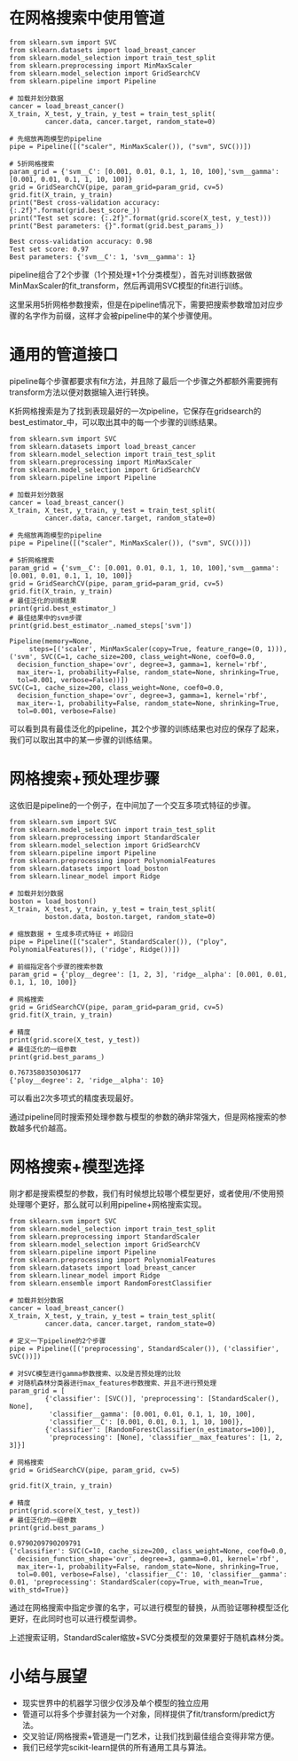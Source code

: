 # 在网格搜索中使用管道

```
from sklearn.svm import SVC
from sklearn.datasets import load_breast_cancer
from sklearn.model_selection import train_test_split
from sklearn.preprocessing import MinMaxScaler
from sklearn.model_selection import GridSearchCV
from sklearn.pipeline import Pipeline

# 加载并划分数据
cancer = load_breast_cancer()
X_train, X_test, y_train, y_test = train_test_split(
         cancer.data, cancer.target, random_state=0)

# 先缩放再跑模型的pipeline
pipe = Pipeline([("scaler", MinMaxScaler()), ("svm", SVC())])

# 5折网格搜索
param_grid = {'svm__C': [0.001, 0.01, 0.1, 1, 10, 100],'svm__gamma': [0.001, 0.01, 0.1, 1, 10, 100]}
grid = GridSearchCV(pipe, param_grid=param_grid, cv=5)
grid.fit(X_train, y_train)
print("Best cross-validation accuracy: {:.2f}".format(grid.best_score_))
print("Test set score: {:.2f}".format(grid.score(X_test, y_test)))
print("Best parameters: {}".format(grid.best_params_))
```

```
Best cross-validation accuracy: 0.98
Test set score: 0.97
Best parameters: {'svm__C': 1, 'svm__gamma': 1}
```

pipeline组合了2个步骤（1个预处理+1个分类模型），首先对训练数据做MinMaxScaler的fit_transform，然后再调用SVC模型的fit进行训练。

这里采用5折网格参数搜索，但是在pipeline情况下，需要把搜索参数增加对应步骤的名字作为前缀，这样才会被pipeline中的某个步骤使用。

# 通用的管道接口

pipeline每个步骤都要求有fit方法，并且除了最后一个步骤之外都额外需要拥有transform方法以便对数据输入进行转换。

K折网格搜索是为了找到表现最好的一次pipeline，它保存在gridsearch的best_estimator_中，可以取出其中的每一个步骤的训练结果。

```
from sklearn.svm import SVC
from sklearn.datasets import load_breast_cancer
from sklearn.model_selection import train_test_split
from sklearn.preprocessing import MinMaxScaler
from sklearn.model_selection import GridSearchCV
from sklearn.pipeline import Pipeline

# 加载并划分数据
cancer = load_breast_cancer()
X_train, X_test, y_train, y_test = train_test_split(
         cancer.data, cancer.target, random_state=0)

# 先缩放再跑模型的pipeline
pipe = Pipeline([("scaler", MinMaxScaler()), ("svm", SVC())])

# 5折网格搜索
param_grid = {'svm__C': [0.001, 0.01, 0.1, 1, 10, 100],'svm__gamma': [0.001, 0.01, 0.1, 1, 10, 100]}
grid = GridSearchCV(pipe, param_grid=param_grid, cv=5)
grid.fit(X_train, y_train)
# 最佳泛化的训练结果
print(grid.best_estimator_)
# 最佳结果中的svm步骤
print(grid.best_estimator_.named_steps['svm'])

```

```
Pipeline(memory=None,
     steps=[('scaler', MinMaxScaler(copy=True, feature_range=(0, 1))), ('svm', SVC(C=1, cache_size=200, class_weight=None, coef0=0.0,
  decision_function_shape='ovr', degree=3, gamma=1, kernel='rbf',
  max_iter=-1, probability=False, random_state=None, shrinking=True,
  tol=0.001, verbose=False))])
SVC(C=1, cache_size=200, class_weight=None, coef0=0.0,
  decision_function_shape='ovr', degree=3, gamma=1, kernel='rbf',
  max_iter=-1, probability=False, random_state=None, shrinking=True,
  tol=0.001, verbose=False)
```

可以看到具有最佳泛化的pipeline，其2个步骤的训练结果也对应的保存了起来，我们可以取出其中的某一步骤的训练结果。

# 网格搜索+预处理步骤

这依旧是pipeline的一个例子，在中间加了一个交互多项式特征的步骤。

```
from sklearn.svm import SVC
from sklearn.model_selection import train_test_split
from sklearn.preprocessing import StandardScaler
from sklearn.model_selection import GridSearchCV
from sklearn.pipeline import Pipeline
from sklearn.preprocessing import PolynomialFeatures
from sklearn.datasets import load_boston
from sklearn.linear_model import Ridge

# 加载并划分数据
boston = load_boston()
X_train, X_test, y_train, y_test = train_test_split(
         boston.data, boston.target, random_state=0)

# 缩放数据 + 生成多项式特征 + 岭回归
pipe = Pipeline([("scaler", StandardScaler()), ("ploy", PolynomialFeatures()), ('ridge', Ridge())])

# 前缀指定各个步骤的搜索参数
param_grid = {'ploy__degree': [1, 2, 3], 'ridge__alpha': [0.001, 0.01, 0.1, 1, 10, 100]}

# 网格搜索
grid = GridSearchCV(pipe, param_grid=param_grid, cv=5)
grid.fit(X_train, y_train)

# 精度
print(grid.score(X_test, y_test))
# 最佳泛化的一组参数
print(grid.best_params_)
```

```
0.7673580350306177
{'ploy__degree': 2, 'ridge__alpha': 10}
```

可以看出2次多项式的精度表现最好。

通过pipeline同时搜索预处理参数与模型的参数的确非常强大，但是网格搜索的参数越多代价越高。

# 网格搜索+模型选择

刚才都是搜索模型的参数，我们有时候想比较哪个模型更好，或者使用/不使用预处理哪个更好，那么就可以利用pipeline+网格搜索实现。


```
from sklearn.svm import SVC
from sklearn.model_selection import train_test_split
from sklearn.preprocessing import StandardScaler
from sklearn.model_selection import GridSearchCV
from sklearn.pipeline import Pipeline
from sklearn.preprocessing import PolynomialFeatures
from sklearn.datasets import load_breast_cancer
from sklearn.linear_model import Ridge
from sklearn.ensemble import RandomForestClassifier

# 加载并划分数据
cancer = load_breast_cancer()
X_train, X_test, y_train, y_test = train_test_split(
         cancer.data, cancer.target, random_state=0)

# 定义一下pipeline的2个步骤
pipe = Pipeline([('preprocessing', StandardScaler()), ('classifier', SVC())])

# 对SVC模型进行gamma参数搜索、以及是否预处理的比较
# 对随机森林分类器进行max_features参数搜索、并且不进行预处理
param_grid = [
         {'classifier': [SVC()], 'preprocessing': [StandardScaler(), None],
          'classifier__gamma': [0.001, 0.01, 0.1, 1, 10, 100],
          'classifier__C': [0.001, 0.01, 0.1, 1, 10, 100]},
         {'classifier': [RandomForestClassifier(n_estimators=100)],
          'preprocessing': [None], 'classifier__max_features': [1, 2, 3]}]

# 网格搜索
grid = GridSearchCV(pipe, param_grid, cv=5)

grid.fit(X_train, y_train)

# 精度
print(grid.score(X_test, y_test))
# 最佳泛化的一组参数
print(grid.best_params_)
```

```
0.9790209790209791
{'classifier': SVC(C=10, cache_size=200, class_weight=None, coef0=0.0,
  decision_function_shape='ovr', degree=3, gamma=0.01, kernel='rbf',
  max_iter=-1, probability=False, random_state=None, shrinking=True,
  tol=0.001, verbose=False), 'classifier__C': 10, 'classifier__gamma': 0.01, 'preprocessing': StandardScaler(copy=True, with_mean=True, with_std=True)}
```

通过在网格搜索中指定步骤的名字，可以进行模型的替换，从而验证哪种模型泛化更好，在此同时也可以进行模型调参。

上述搜索证明，StandardScaler缩放+SVC分类模型的效果要好于随机森林分类。

# 小结与展望

* 现实世界中的机器学习很少仅涉及单个模型的独立应用
* 管道可以将多个步骤封装为一个对象，同样提供了fit/transform/predict方法。
* 交叉验证/网格搜索+管道是一门艺术，让我们找到最佳组合变得非常方便。
* 我们已经学完scikit-learn提供的所有通用工具与算法。